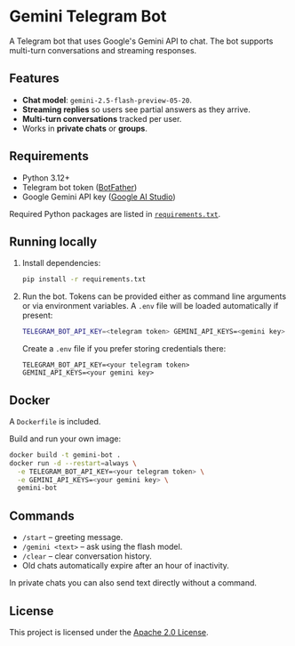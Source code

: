 # Gemini Telegram Bot

A Telegram bot that uses Google's Gemini API to chat. The bot supports multi-turn conversations and streaming responses.

## Features

- **Chat model**: `gemini-2.5-flash-preview-05-20`.
- **Streaming replies** so users see partial answers as they arrive.
- **Multi-turn conversations** tracked per user.
- Works in **private chats** or **groups**.

## Requirements

- Python 3.12+
- Telegram bot token ([BotFather](https://t.me/BotFather))
- Google Gemini API key ([Google AI Studio](https://makersuite.google.com/app/apikey))

Required Python packages are listed in [`requirements.txt`](requirements.txt).

## Running locally

1. Install dependencies:
   ```bash
   pip install -r requirements.txt
   ```
2. Run the bot. Tokens can be provided either as command line arguments or via environment variables. A `.env` file will be loaded automatically if present:
   ```bash
   TELEGRAM_BOT_API_KEY=<telegram token> GEMINI_API_KEYS=<gemini key> python main.py
   ```
   Create a `.env` file if you prefer storing credentials there:
   ```env
   TELEGRAM_BOT_API_KEY=<your telegram token>
   GEMINI_API_KEYS=<your gemini key>
   ```

## Docker

A `Dockerfile` is included.

Build and run your own image:
```bash
docker build -t gemini-bot .
docker run -d --restart=always \
  -e TELEGRAM_BOT_API_KEY=<your telegram token> \
  -e GEMINI_API_KEYS=<your gemini key> \
  gemini-bot
```

## Commands

- `/start` – greeting message.
- `/gemini <text>` – ask using the flash model.
- `/clear` – clear conversation history.
- Old chats automatically expire after an hour of inactivity.

In private chats you can also send text directly without a command.

## License

This project is licensed under the [Apache 2.0 License](LICENSE).

